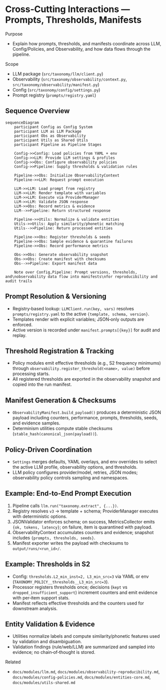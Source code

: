 # Cross‑Cutting Interactions — Prompts, Thresholds, Manifests

Purpose
- Explain how prompts, thresholds, and manifests coordinate across LLM, Config/Policies, and Observability, and how data flows through the pipeline.

Scope
- LLM package (`src/taxonomy/llm/client.py`)
- Observability (`src/taxonomy/observability/context.py`, `src/taxonomy/observability/manifest.py`)
- Config (`src/taxonomy/config/settings.py`)
- Prompt registry (`prompts/registry.yaml`)

## Sequence Overview

```mermaid
sequenceDiagram
    participant Config as Config System
    participant LLM as LLM Package
    participant Obs as Observability
    participant Utils as Shared Utils
    participant Pipeline as Pipeline Stages

    Config->>Config: Load policies from YAML + env
    Config->>LLM: Provide LLM settings & profiles
    Config->>Obs: Configure observability policies
    Config->>Pipeline: Supply thresholds & validation rules

    Pipeline->>Obs: Initialize ObservabilityContext
    Pipeline->>LLM: Request prompt execution
    
    LLM->>LLM: Load prompt from registry
    LLM->>LLM: Render template with variables
    LLM->>LLM: Execute via ProviderManager
    LLM->>LLM: Validate JSON response
    LLM->>Obs: Record metrics & evidence
    LLM-->>Pipeline: Return structured response

    Pipeline->>Utils: Normalize & validate entities
    Utils->>Utils: Apply similarity/phonetic matching
    Utils-->>Pipeline: Return processed entities

    Pipeline->>Obs: Register thresholds & seeds
    Pipeline->>Obs: Sample evidence & quarantine failures
    Pipeline->>Obs: Record performance metrics

    Obs->>Obs: Generate observability snapshot
    Obs->>Obs: Create manifest with checksums
    Obs-->>Pipeline: Export manifest data

    Note over Config,Pipeline: Prompt versions, thresholds, and\nobservability data flow into manifests\nfor reproducibility and audit trails
```

## Prompt Resolution & Versioning
- Registry‑based lookup: `LLMClient.run(key, vars)` resolves `prompts/registry.yaml` to the active `{template, schema, version}`.
- Templates render with explicit variables; JSON‑only outputs are enforced.
- Active version is recorded under `manifest.prompts[{key}]` for audit and replay.

## Threshold Registration & Tracking
- Policy modules emit effective thresholds (e.g., S2 frequency minimums) through `observability.register_threshold(<name>, value)` before processing starts.
- All registered thresholds are exported in the observability snapshot and copied into the run manifest.

## Manifest Generation & Checksums
- `ObservabilityManifest.build_payload()` produces a deterministic JSON payload including counters, performance, prompts, thresholds, seeds, and evidence samples.
- Determinism utilities compute stable checksums (`stable_hash(canonical_json(payload))`).

## Policy‑Driven Coordination
- `Settings` merges defaults, YAML overlays, and env overrides to select the active LLM profile, observability options, and thresholds.
- LLM policy configures provider/model, retries, JSON modes; observability policy controls sampling and namespaces.

## Example: End‑to‑End Prompt Execution
1. Pipeline calls `llm.run("taxonomy.extract", {...})`.
2. Registry resolves `v3` → template + schema; ProviderManager executes with deterministic options.
3. JSONValidator enforces schema; on success, MetricsCollector emits `{ok, tokens, latency}`; on failure, item is quarantined with payload.
4. ObservabilityContext accumulates counters and evidence; snapshot includes `{prompts, thresholds, seeds}`.
5. Manifest exporter writes the payload with checksums to `output/runs/<run_id>/`.

## Example: Thresholds in S2
- Config: `thresholds.L2_min_inst=2, L3_min_src=3` via YAML or env (`TAXONOMY_POLICY__thresholds__L3_min_src=3`).
- Processor registers thresholds once; decisions (`kept` vs `dropped_insufficient_support`) increment counters and emit evidence with per‑item support stats.
- Manifest reflects effective thresholds and the counters used for downstream analysis.

## Entity Validation & Evidence
- Utilities normalize labels and compute similarity/phonetic features used by validation and disambiguation.
- Validation findings (rule/web/LLM) are summarized and sampled into evidence; no chain‑of‑thought is stored.

Related
- `docs/modules/llm.md`, `docs/modules/observability-reproducibility.md`, `docs/modules/config-policies.md`, `docs/modules/entities-core.md`, `docs/modules/utils-shared.md`

